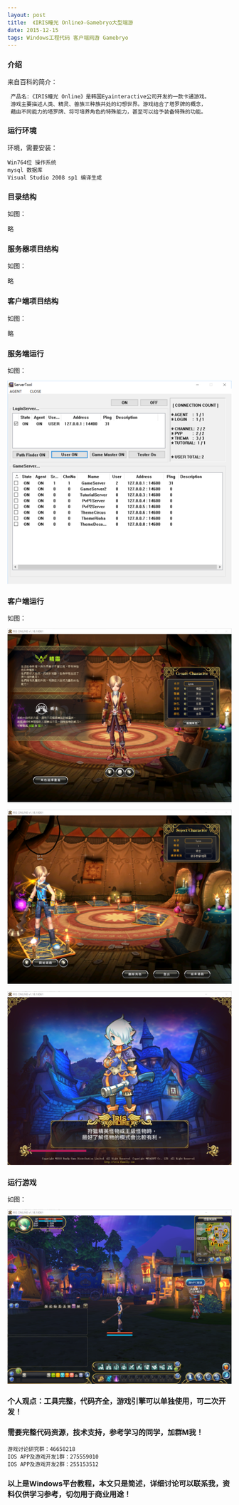 ```yaml
---
layout: post
title:  《IRIS瞳光 Online》-Gamebryo大型端游
date: 2015-12-15
tags: Windows工程代码 客户端网游 Gamebryo
---
```



### 介绍

来自百科的简介：

	 产品名:《IRIS瞳光 Online》是韩国Eyainteractive公司开发的一款卡通游戏。
	 游戏主要描述人类、精灵、兽族三种族共处的幻想世界。游戏结合了塔罗牌的概念，
	 藉由不同能力的塔罗牌、将可培养角色的特殊能力，甚至可以给予装备特殊的功能。


### 运行环境

环境，需要安装：

``` 
Win764位 操作系统
mysql 数据库
Visual Studio 2008 sp1 编译生成
``` 

### 目录结构

如图：

略

### 服务器项目结构

如图：

略

### 客户端项目结构

如图：

略

### 服务端运行

如图：

![](/images/posts/iris/iris1.png)

### 客户端运行

如图：

![](/images/posts/iris/iris2.png)

![](/images/posts/iris/iris3.png)

![](/images/posts/iris/iris4.png)


### 运行游戏

如图：

![](/images/posts/iris/iris5.png)



### 个人观点：工具完整，代码齐全，游戏引擎可以单独使用，可二次开发！

### 需要完整代码资源，技术支持，参考学习的同学，加群M我！

``` 
游戏讨论研究群：46658218
IOS APP及游戏开发1群：275559010
IOS APP及游戏开发2群：255153512
``` 

### 以上是Windows平台教程，本文只是简述，详细讨论可以联系我，资料仅供学习参考，切勿用于商业用途！